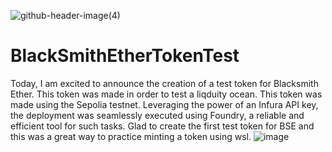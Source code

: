 ![github-header-image(4)](https://github.com/user-attachments/assets/e161e64c-0923-4d2f-b2a6-1467b1c3d071)

# BlackSmithEtherTokenTest

Today, I am excited to announce the creation of a test token for Blacksmith Ether. This token was made in order to test a liqduity ocean. This token was made using the Sepolia testnet. Leveraging the power of an Infura API key, the deployment was seamlessly executed using Foundry, a reliable and efficient tool for such tasks. Glad to create the first test token for BSE and this was a great way to practice minting a token using wsl.
![image](https://github.com/user-attachments/assets/71a801eb-edf7-4dc0-9dfd-84e879219b87)
